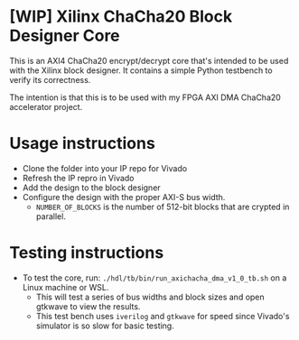 # [WIP] Xilinx ChaCha20 Block Designer Core

This is an AXI4 ChaCha20 encrypt/decrypt core that's intended to be used with the Xilinx block designer. It contains a simple Python testbench to verify its correctness.

The intention is that this is to be used with my FPGA AXI DMA ChaCha20 accelerator project.



# Usage instructions

- Clone the folder into your IP repo for Vivado
- Refresh the IP repro in Vivado
- Add the design to the block designer
- Configure the design with the proper AXI-S bus width.
  - `NUMBER_OF_BLOCKS` is the number of 512-bit blocks that are crypted in parallel.

# Testing instructions

- To test the core, run: `./hdl/tb/bin/run_axichacha_dma_v1_0_tb.sh` on a Linux machine or WSL.
  - This will test a series of bus widths and block sizes and open gtkwave to view the results.
  - This test bench uses `iverilog` and `gtkwave` for speed since Vivado's simulator is so slow for basic testing.